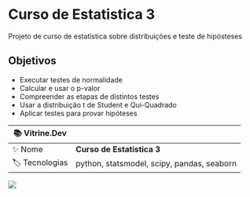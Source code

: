 # Curso de Estatistica 3
Projeto de curso de estatística sobre distribuições e teste de hipósteses

## Objetivos
- Executar testes de normalidade
- Calcular e usar o p-valor
- Compreender as etapas de distintos testes
- Usar a distribuição t de Student e Qui-Quadrado
- Aplicar testes para provar hipóteses

| :books: Vitrine.Dev |     |
| -------------  | --- |
| :sparkles: Nome        | **Curso de Estatistica 3**
| :label: Tecnologias | python, statsmodel, scipy, pandas, seaborn

<!-- Inserir imagem com a #vitrinedev ao final do link -->
![](https://vitrinedev.s3.amazonaws.com/estatistica_3.png#vitrinedev)
